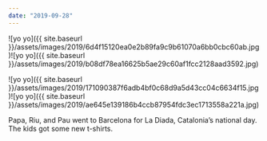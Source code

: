 ```yaml
---
date: "2019-09-28"
---
```


![yo yo]({{ site.baseurl }}/assets/images/2019/6d4f15120ea0e2b89fa9c9b61070a6bb0cbc60ab.jpg)![yo yo]({{ site.baseurl }}/assets/images/2019/b08df78ea16625b5ae29c60af1fcc2128aad3592.jpg)

![yo yo]({{ site.baseurl }}/assets/images/2019/171090387f6adb4bf0c68d9a5d43cc04c6634f15.jpg)![yo yo]({{ site.baseurl }}/assets/images/2019/ae645e139186b4ccb87954fdc3ec1713558a221a.jpg)

Papa, Riu, and Pau went to Barcelona for La Diada, Catalonia’s national day. The kids got some new t-shirts.
